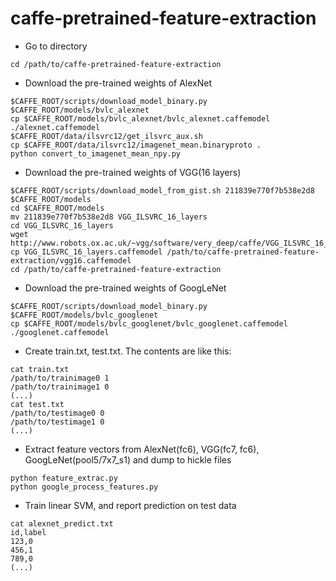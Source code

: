 # caffe-pretrained-feature-extraction

- Go to directory
```
cd /path/to/caffe-pretrained-feature-extraction
```

- Download the pre-trained weights of AlexNet
```
$CAFFE_ROOT/scripts/download_model_binary.py $CAFFE_ROOT/models/bvlc_alexnet
cp $CAFFE_ROOT/models/bvlc_alexnet/bvlc_alexnet.caffemodel ./alexnet.caffemodel
$CAFFE_ROOT/data/ilsvrc12/get_ilsvrc_aux.sh
cp $CAFFE_ROOT/data/ilsvrc12/imagenet_mean.binaryproto .
python convert_to_imagenet_mean_npy.py
```

- Download the pre-trained weights of VGG(16 layers)
```
$CAFFE_ROOT/scripts/download_model_from_gist.sh 211839e770f7b538e2d8 $CAFFE_ROOT/models
cd $CAFFE_ROOT/models
mv 211839e770f7b538e2d8 VGG_ILSVRC_16_layers
cd VGG_ILSVRC_16_layers
wget http://www.robots.ox.ac.uk/~vgg/software/very_deep/caffe/VGG_ILSVRC_16_layers.caffemodel
cp VGG_ILSVRC_16_layers.caffemodel /path/to/caffe-pretrained-feature-extraction/vgg16.caffemodel
cd /path/to/caffe-pretrained-feature-extraction
```

- Download the pre-trained weights of GoogLeNet
```
$CAFFE_ROOT/scripts/download_model_binary.py  $CAFFE_ROOT/models/bvlc_googlenet
cp $CAFFE_ROOT/models/bvlc_googlenet/bvlc_googlenet.caffemodel ./googlenet.caffemodel
```

- Create train.txt, test.txt. The contents are like this:
```
cat train.txt
/path/to/trainimage0 1
/path/to/trainimage1 0
(...)
cat test.txt
/path/to/testimage0 0
/path/to/testimage1 0
(...)
```

- Extract feature vectors from AlexNet(fc6), VGG(fc7, fc6), GoogLeNet(pool5/7x7_s1) and dump to hickle files
```
python feature_extrac.py
python google_process_features.py
```

- Train linear SVM, and report prediction on test data
```
cat alexnet_predict.txt
id,label
123,0
456,1
789,0
(...)
```
